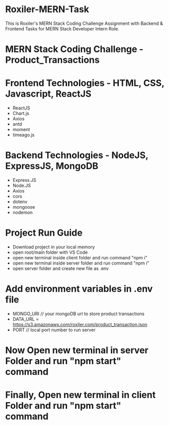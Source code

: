 # Roxiler-MERN-Task
This is Roxiler's MERN Stack Coding Challenge Assignment with Backend &amp; Frontend Tasks for MERN Stack Developer Intern Role.

# MERN Stack Coding Challenge - Product_Transactions

# Frontend Technologies - HTML, CSS, Javascript, ReactJS
- ReactJS
- Chart.js
- Axios
- antd
- moment
- timeago.js

# Backend Technologies - NodeJS, ExpressJS, MongoDB
- Express.JS
- Node.JS
- Axios
- cors
- dotenv
- mongoose
- nodemon

# Project Run Guide
- Download project in your local memory
- open root/main folder with VS Code
- open new terminal inside client folder and run command "npm i"
- open new terminal inside server folder and run command "npm i"
- open server folder and create new file as .env
  
# Add environment variables in .env file
- MONGO_URI  // your mongoDB url to store product transactions
- DATA_URL = https://s3.amazonaws.com/roxiler.com/product_transaction.json
- PORT  // local port number to run server 

# Now Open new terminal in server Folder and run "npm start" command
# Finally, Open new terminal in client Folder and run "npm start" command
